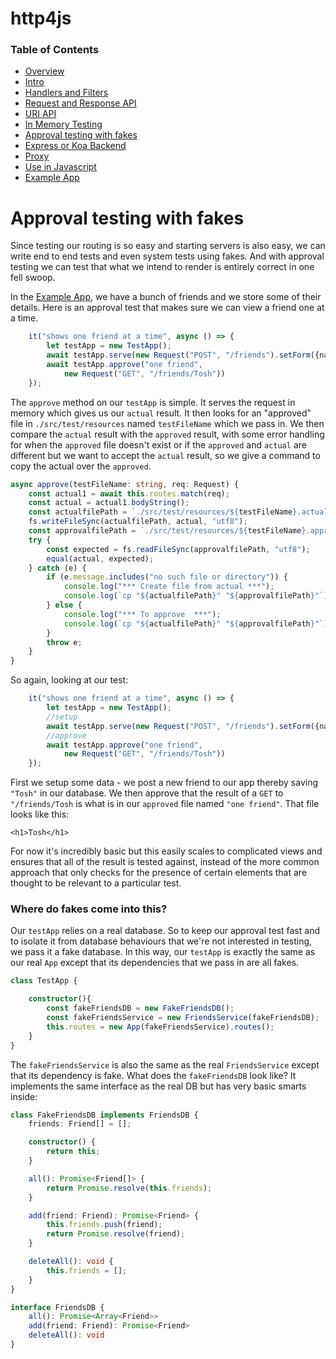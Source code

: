 # http4js

### Table of Contents

- [Overview](/http4js/#basics)
- [Intro](/http4js/Intro/#intro)
- [Handlers and Filters](/http4js/Handlers-and-filters/#handlers-and-filters)
- [Request and Response API](/http4js/Request-and-response-api/#request-and-response-api)
- [URI API](/http4js/Uri-api/#uri-api)
- [In Memory Testing](/http4js/In-memory-testing/#in-memory-testing)
- [Approval testing with fakes](/http4js/Approval-testing-with-fakes/#approval-testing-with-fakes)
- [Express or Koa Backend](/http4js/Express-or-koa-backend/#express-or-koa-backend)
- [Proxy](/http4js/Proxy/#proxy)
- [Use in Javascript](/http4js/Use-in-javascript/#how-to-require-and-use-http4js-in-js)
- [Example App](https://github.com/TomShacham/http4js-eg)

# Approval testing with fakes

Since testing our routing is so easy and starting servers is also easy, 
we can write end to end tests and even system tests using fakes. 
And with approval testing we can test that what we intend to render is
entirely correct in one fell swoop. 

In the [Example App](https://github.com/TomShacham/http4js-eg), we have a
bunch of friends and we store some of their details. Here is an approval
test that makes sure we can view a friend one at a time.

```typescript
    it("shows one friend at a time", async () => {
        let testApp = new TestApp();
        await testApp.serve(new Request("POST", "/friends").setForm({name: "Tosh"}));
        await testApp.approve("one friend",
            new Request("GET", "/friends/Tosh"))
    });
```

The `approve` method on our `testApp` is simple. It serves the request
in memory which gives us our `actual` result. It then looks for an "approved"
file in `./src/test/resources` named `testFileName` which we pass in. We
then compare the `actual` result with the `approved` result, with some
error handling for when the `approved` file doesn't exist or if the `approved`
and `actual` are different but we want to accept the `actual` result, so we
give a command to copy the actual over the `approved`.  

```typescript
async approve(testFileName: string, req: Request) {
    const actual1 = await this.routes.match(req);
    const actual = actual1.bodyString();
    const actualfilePath = `./src/test/resources/${testFileName}.actual`;
    fs.writeFileSync(actualfilePath, actual, "utf8");
    const approvalfilePath = `./src/test/resources/${testFileName}.approved`;
    try {
        const expected = fs.readFileSync(approvalfilePath, "utf8");
        equal(actual, expected);
    } catch (e) {
        if (e.message.includes("no such file or directory")) {
            console.log("*** Create file from actual ***");
            console.log(`cp "${actualfilePath}" "${approvalfilePath}"`);
        } else {
            console.log("*** To approve  ***");
            console.log(`cp "${actualfilePath}" "${approvalfilePath}"`);
        }
        throw e;
    }
}
```

So again, looking at our test:

```typescript
    it("shows one friend at a time", async () => {
        let testApp = new TestApp();
        //setup
        await testApp.serve(new Request("POST", "/friends").setForm({name: "Tosh"}));
        //approve
        await testApp.approve("one friend",
            new Request("GET", "/friends/Tosh"))
    });
```

First we setup some data - we post a new friend to our app thereby saving
`"Tosh"` in our database. We then approve that the result of a `GET` to
`"/friends/Tosh` is what is in our `approved` file named `"one friend"`.
That file looks like this: 

```text
<h1>Tosh</h1>
```

For now it's incredibly basic but this easily scales to complicated views
and ensures that all of the result is tested against, instead of the more
common approach that only checks for the presence of certain elements that
are thought to be relevant to a particular test.

### Where do fakes come into this?
 
Our `testApp` relies on a real database. So to keep our approval test fast
and to isolate it from database behaviours that we're not interested in
testing, we pass it a fake database. In this way, our `testApp` is exactly
the same as our real `App` except that its dependencies that we pass in are
all fakes.

```typescript
class TestApp {

    constructor(){
        const fakeFriendsDB = new FakeFriendsDB();
        const fakeFriendsService = new FriendsService(fakeFriendsDB);
        this.routes = new App(fakeFriendsService).routes();
    }
}
```

The `fakeFriendsService` is also the same as the real `FriendsService`
except that its dependency is fake. What does the `fakeFriendsDB` look
like? It implements the same interface as the real DB but has very 
basic smarts inside:

```typescript
class FakeFriendsDB implements FriendsDB {
    friends: Friend[] = [];

    constructor() {
        return this;
    }

    all(): Promise<Friend[]> {
        return Promise.resolve(this.friends);
    }

    add(friend: Friend): Promise<Friend> {
        this.friends.push(friend);
        return Promise.resolve(friend);
    }

    deleteAll(): void {
        this.friends = [];
    }
}

interface FriendsDB {
    all(): Promise<Array<Friend>>
    add(friend: Friend): Promise<Friend>
    deleteAll(): void
}
```
